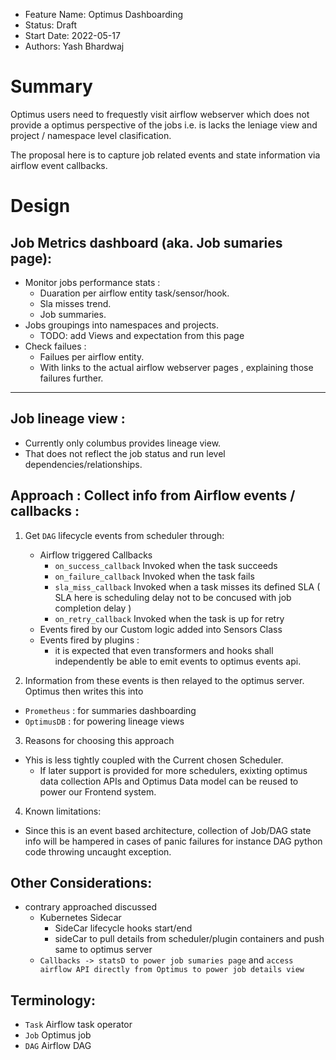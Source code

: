 - Feature Name: Optimus Dashboarding
- Status: Draft
- Start Date: 2022-05-17
- Authors: Yash Bhardwaj

# Summary

Optimus users need to frequestly visit airflow webserver which does not provide a optimus perspective of the jobs i.e. is lacks the leniage view and project / namespace level clasification.

The proposal here is to capture job related events and state information via airflow event callbacks.

# Design

## Job Metrics dashboard (aka. Job sumaries page):
- Monitor jobs performance stats :
    - Duaration per airflow entity task/sensor/hook.
    - Sla misses trend.
    - Job summaries.
- Jobs groupings into namespaces and projects.
  - TODO: add Views and expectation from this page
- Check failues :
    - Failues per airflow entity.
    - With links to the actual airflow webserver pages , explaining those failures further.

---

## Job lineage view :
- Currently only columbus provides lineage view.
- That does not reflect the job status and run level dependencies/relationships.
<!-- TODO add image to the wireframe -->

## Approach : Collect info from Airflow events / callbacks :
1. Get `DAG` lifecycle events from scheduler through:
    * Airflow triggered Callbacks
      * `on_success_callback` Invoked when the task succeeds
      * `on_failure_callback` Invoked when the task fails
      * `sla_miss_callback` Invoked when a task misses its defined SLA ( SLA here is scheduling delay not to be concused with job completion delay )
      * `on_retry_callback` Invoked when the task is up for retry
    * Events fired by our Custom logic added into Sensors Class
    * Events fired by plugins :
      * it is expected that even transformers and hooks shall independently be able to emit events to optimus events api.

2. Information from these events is then relayed to the optimus server. Optimus then writes this into
  * `Prometheus` : for summaries dashboarding 
  * `OptimusDB`  : for powering lineage views 
3. Reasons for choosing this approach
  * Yhis is less tightly coupled with the Current chosen Scheduler.
    * If later support is provided for more schedulers, exixting optimus data collection APIs and Optimus Data model can be reused to power our Frontend system.
4. Known limitations:
  * Since this is an event based architecture, collection of Job/DAG state info will be hampered  in cases of panic failures for instance DAG python code throwing uncaught exception.

## Other Considerations:
* contrary approached discussed 
  * Kubernetes Sidecar
    * SideCar lifecycle hooks start/end 
    * sideCar to pull details from scheduler/plugin containers and push same to optimus server
  * `Callbacks -> statsD to power job sumaries page` and `access airflow API directly from Optimus to power job details view`

## Terminology: 
* `Task` Airflow task operator
* `Job` Optimus job
* `DAG` Airflow DAG